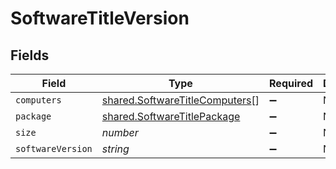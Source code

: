# SoftwareTitleVersion


## Fields

| Field                                                                                   | Type                                                                                    | Required                                                                                | Description                                                                             | Example                                                                                 |
| --------------------------------------------------------------------------------------- | --------------------------------------------------------------------------------------- | --------------------------------------------------------------------------------------- | --------------------------------------------------------------------------------------- | --------------------------------------------------------------------------------------- |
| `computers`                                                                             | [shared.SoftwareTitleComputers](../../../sdk/models/shared/softwaretitlecomputers.md)[] | :heavy_minus_sign:                                                                      | N/A                                                                                     |                                                                                         |
| `package`                                                                               | [shared.SoftwareTitlePackage](../../../sdk/models/shared/softwaretitlepackage.md)       | :heavy_minus_sign:                                                                      | N/A                                                                                     |                                                                                         |
| `size`                                                                                  | *number*                                                                                | :heavy_minus_sign:                                                                      | N/A                                                                                     | 1                                                                                       |
| `softwareVersion`                                                                       | *string*                                                                                | :heavy_minus_sign:                                                                      | N/A                                                                                     | 64.0.3282.119                                                                           |